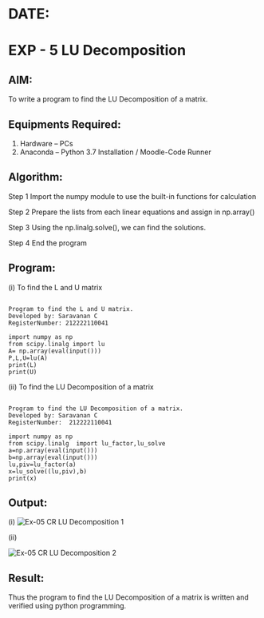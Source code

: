 # DATE:
# EXP - 5 LU Decomposition 

## AIM:
To write a program to find the LU Decomposition of a matrix.

## Equipments Required:
1. Hardware – PCs
2. Anaconda – Python 3.7 Installation / Moodle-Code Runner

## Algorithm:

Step 1
Import the numpy module to use the built-in functions for calculation

Step 2
Prepare the lists from each linear equations and assign in np.array()

Step 3
Using the np.linalg.solve(), we can find the solutions.

Step 4
End the program

## Program:
(i) To find the L and U matrix
```

Program to find the L and U matrix.
Developed by: Saravanan C
RegisterNumber: 212222110041

```
```
import numpy as np
from scipy.linalg import lu
A= np.array(eval(input()))
P,L,U=lu(A)
print(L)
print(U)
```
(ii) To find the LU Decomposition of a matrix
```

Program to find the LU Decomposition of a matrix.
Developed by: Saravanan C
RegisterNumber:  212222110041

```
```
import numpy as np
from scipy.linalg  import lu_factor,lu_solve
a=np.array(eval(input()))
b=np.array(eval(input()))
lu,piv=lu_factor(a)
x=lu_solve((lu,piv),b)
print(x)
```
## Output:
(i)
![Ex-05 CR  LU Decomposition 1](https://github.com/user-attachments/assets/0ac0192e-c874-401d-b624-e62ea3ae1f80)

(ii)

![Ex-05 CR LU Decomposition 2](https://github.com/user-attachments/assets/5953af9f-da9b-46b6-a8d7-67592147a783)

## Result:
Thus the program to find the LU Decomposition of a matrix is written and verified using python programming.

